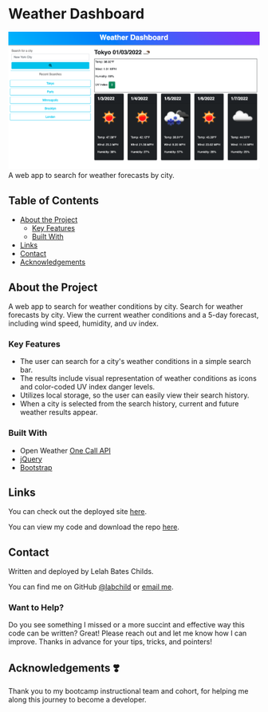 # Weather Dashboard
![weather-dashboard-preview](./assets/images/weather-dashboard-preview.png)
A web app to search for weather forecasts by city.

## Table of Contents
* [About the Project](#abouttheproject)
    * [Key Features](#keyfeatures)
    * [Built With](#builtwith)
* [Links](#links)
* [Contact](#contact)
* [Acknowledgements](#acknowledgements)


## About the Project
A web app to search for weather conditions by city. Search for weather forecasts by city. View the current weather conditions and a 5-day forecast, including wind speed, humidity, and uv index.

### Key Features
* The user can search for a city's weather conditions in a simple search bar.
* The results include visual representation of weather conditions as icons and color-coded UV index danger levels.
* Utilizes local storage, so the user can easily view their search history.
* When a city is selected from the search history, current and future weather results appear.

### Built With
* Open Weather [One Call API](https://openweathermap.org/api/one-call-api)
* [jQuery](https://jquery.com/)
* [Bootstrap](https://getbootstrap.com/)

## Links
You can check out the deployed site [here](https://labchild.github.io/weather-dashboard/).

You can view my code and download the repo [here](https://github.com/labchild/weather-dashboard).

## Contact
Written and deployed by Lelah Bates Childs.

You can find me on GitHub [@labchild](https://github.com/labchild) or [email me](labchilds@gmail.com).

### Want to Help?
Do you see something I missed or a more succint and effective way this code can be written? Great! Please reach out and let me know how I can improve. Thanks in advance for your tips, tricks, and pointers!

## Acknowledgements ❣️
Thank you to my bootcamp instructional team and cohort, for helping me along this journey to become a developer.